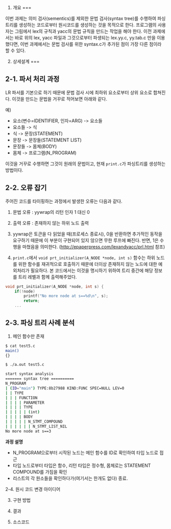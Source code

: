 1. 개요
===

이번 과제는 의미 검사(sementics)를 제외한 문법 검사(syntax tree)를 수행하여 파싱트리를 생성하는 코드로부터 원시코드를 생성하는 것을 목적으로 한다. 프로그램의 사용자는 그림에서 lex의 규칙과 yacc의 문법 규칙을 만드는 작업을 해야 한다. 이전 과제에서는 바로 위의 lex, yacc 파일과 그것으로부터 파생되는 lex.yy.c, yy.tab.c 만을 이용했다면, 이번 과제에서는 문법 검사를 위한 syntax.c가 추가된 점이 가장 다른 점이라 할 수 있다.

2. 상세설계
===

2-1. 파서 처리 과정
---

LR 파서를 기본으로 하기 때문에 문법 검사 시에 최하위 요소로부터 상위 요소로 합쳐진다. 이것을 만드는 문법을 거꾸로 적어보면 아래와 같다.

예)

- 요소(변수=IDENTIFIER, 인자=ARG) -> 요소들
- 요소들 -> 식
- 식 -> 문장(STATEMENT)
- 문장 -> 문장들(STATEMENT LIST)
- 문장들 -> 몸체(BODY)
- 몸체 -> 프로그램(N_PROGRAM)

이것을 거꾸로 수행하면 그것이 원래의 문법이고, 현재 `print.c`가 파싱트리를 생성하는 방법이다.

2-2. 오류 잡기
---

주어진 코드를 타이핑하는 과정에서 발생한 오류는 다음과 같다.

1. 문법 오류 : yywrap의 리턴 인자 1 대신 0
2. 출력 오류 : 존재하지 않는 하위 노드 출력

1. yywrap은 토큰을 다 읽었을 때(프로세스 종료시), 0을 반환하면 추가적인 동작을 요구하기 때문에 이 부분이 구현되어 있지 않으면 무한 루프에 빠진다. 반면, 1은 수행을 마쳤음을 의미한다. (http://epaperpress.com/lexandyacc/prl.html 참조)
2. `print.c`에서 `void prt_initializer(A_NODE *node, int s)` 함수는 하위 노드를 위한 함수를 재귀적으로 호출하기 때문에 더이상 존재하지 않는 노드에 대한 예외처리가 필요하다. 본 코드에서는 이것을 명시하기 위하여 트리 중간에 해당 정보를 트리 레벨과 함께 출력해주었다.

```c
void prt_initializer(A_NODE *node, int s) {
    if(!node)
        printf("No more node at s==%d\n", s);
        return;
    ...
```

2-3. 파싱 트리 사례 분석
---

1) 메인 함수만 존재

```sh
$ cat test5.c
main()
{}
```

```sh
$ ./a.out test5.c

start syntax analysis
======= syntax tree ==========
N_PROGRAM
| (ID="main") TYPE:8b27988 KIND:FUNC SPEC=NULL LEV=0
| | TYPE
| | | FUNCTION
| | | | PARAMETER
| | | | TYPE
| | | | | (int)
| | | | BODY
| | | | | N_STMT_COMPOUND
| | | | | | N_STMT_LIST_NIL
No more node at s==3
```
**과정 설명**

- N_PROGRAM으로부터 시작된 노드는 메인 함수를 ID로 확인하여 타입 노드로 접근
- 타입 노드로부터 타입은 함수, 리턴 타입은 정수형, 몸체로는 STATEMENT COMPOUND를 가짐을 확인
- 리스트의 각 원소들을 확인하다가(여기서는 한개도 없다) 종료.

2-4. 원시 코드 변경 아이디어

3. 구현 방법

4. 결과

5. 소스코드
